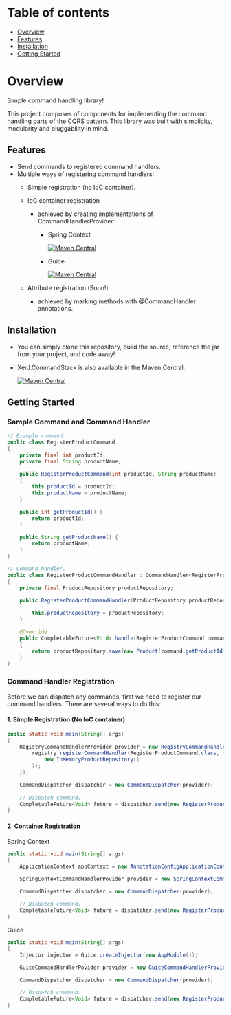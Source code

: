 # Table of contents
* [Overview](#overview)
* [Features](#features)
* [Installation](#installation)
* [Getting Started](#getting-started)

# Overview
Simple command handling library!

This project composes of components for implementing the command handling parts of the CQRS pattern. This library was built with simplicity, modularity and pluggability in mind.

## Features
* Send commands to registered command handlers.
* Multiple ways of registering command handlers:
    * Simple registration (no IoC container).
    * IoC container registration
      * achieved by creating implementations of CommandHandlerProvider:
        * Spring Context
          
          [![Maven Central](https://img.shields.io/maven-central/v/io.github.xerprojects/xerj.commandstack.providers.springcontext.svg?style=for-the-badge)](https://mvnrepository.com/artifact/io.github.xerprojects/xerj.commandstack.providers.springcontext)
          
        * Guice
          
          [![Maven Central](https://img.shields.io/maven-central/v/io.github.xerprojects/xerj.commandstack.providers.guice.svg?style=for-the-badge)](https://mvnrepository.com/artifact/io.github.xerprojects/xerj.commandstack.providers.guice)
          
                    
    * Attribute registration (Soon!)
      * achieved by marking methods with @CommandHandler annotations.

## Installation
* You can simply clone this repository, build the source, reference the jar from your project, and code away!

* XerJ.CommandStack is also available in the Maven Central:

    [![Maven Central](https://img.shields.io/maven-central/v/io.github.xerprojects/xerj.commandstack.svg?style=for-the-badge)](https://mvnrepository.com/artifact/io.github.xerprojects/xerj.commandstack)

## Getting Started

### Sample Command and Command Handler

```java
// Example command.
public class RegisterProductCommand
{
    private final int productId;
    private final String productName;

    public RegisterProductCommand(int productId, String productName) 
    {
        this.productId = productId;
        this.productName = productName;
    }

    public int getProductId() {
        return productId;
    }

    public String getProductName() {
        return productName;
    }
}

// Command handler.
public class RegisterProductCommandHandler : CommandHandler<RegisterProductCommand>
{
    private final ProductRepository productRepository;

    public RegisterProductCommandHandler(ProductRepository productRepository)
    {
        this.productRepository = productRepository;
    }

    @Override
    public CompletableFuture<Void> handle(RegisterProductCommand command)
    {
        return productRepository.save(new Product(command.getProductId(), command.getProductName()));
    }
}
```
### Command Handler Registration

Before we can dispatch any commands, first we need to register our command handlers. There are several ways to do this:

#### 1. Simple Registration (No IoC container)
```java
public static void main(String[] args)
{
    RegistryCommandHandlerProvider provider = new RegistryCommandHandlerProvider(registry -> {
        registry.registerCommandHandler(RegisterProductCommand.class, () -> new RegisterProductCommandHandler(
            new InMemoryProductRepository()
        ));
    });

    CommandDispatcher dispatcher = new CommandDispatcher(provider);
    
    // Dispatch command.
    CompletableFuture<Void> future = dispatcher.send(new RegisterProductCommand(1, "My Product Name"));
}
```

#### 2. Container Registration

Spring Context
```java
public static void main(String[] args)
{ 
    ApplicationContext appContext = new AnnotationConfigApplicationContext(BeanConfigs.class);

    SpringContextCommandHandlerPovider provider = new SpringContextCommandHandlerProvider(appContext);

    CommandDispatcher dispatcher = new CommandDispatcher(provider);

    // Dispatch command.
    CompletableFuture<Void> future = dispatcher.send(new RegisterProductCommand(1, "My Product Name"));
}
```

Guice
```java
public static void main(String[] args)
{ 
    Injector injector = Guice.createInjector(new AppModule());

    GuiceCommandHandlerPovider provider = new GuiceCommandHandlerProvider(injector);

    CommandDispatcher dispatcher = new CommandDispatcher(provider);

    // Dispatch command.
    CompletableFuture<Void> future = dispatcher.send(new RegisterProductCommand(1, "My Product Name"));
}
```